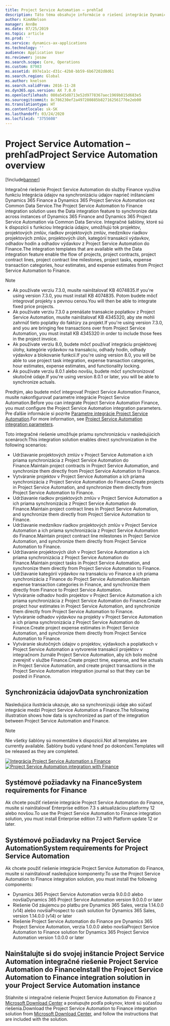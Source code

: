 ```yaml
---
title: Project Service Automation – prehľad
description: Táto téma obsahuje informácie o riešení integrácie Dynamics 365 Project Service Automation do Dynamics 365 Finance.
author: KimANelson
manager: AnnBe
ms.date: 07/25/2019
ms.topic: article
ms.prod: ''
ms.service: dynamics-ax-applications
ms.technology: ''
audience: Application User
ms.reviewer: josaw
ms.search.scope: Core, Operations
ms.custom: 87983
ms.assetid: 897e1a1c-d31c-42b8-bb59-6b67202d8d61
ms.search.region: Global
ms.author: knelson
ms.search.validFrom: 2016-11-28
ms.dyn365.ops.version: AX 7.0.0
ms.openlocfilehash: 080a545d8713e52d9778367aec1969b815d683e5
ms.sourcegitcommit: 8c786230ef2a497280885b827162561776e2eb00
ms.translationtype: HT
ms.contentlocale: sk-SK
ms.lasthandoff: 03/24/2020
ms.locfileid: "3755608"
---
```

# <a name="project-service-automation-overview"></a><span data-ttu-id="26e10-103">Project Service Automation – prehľad</span><span class="sxs-lookup"><span data-stu-id="26e10-103">Project Service Automation overview</span></span>

[!include[banner](../includes/banner.md)]

<span data-ttu-id="26e10-104">Integračné riešenie Project Service Automation do služby Finance využíva funkciu Integrácia údajov na synchronizáciu údajov naprieč inštanciami Dynamics 365 Finance a Dynamics 365 Project Service Automation cez Common Data Service.</span><span class="sxs-lookup"><span data-stu-id="26e10-104">The Project Service Automation to Finance integration solution uses the Data integration feature to synchronize data across instances of Dynamics 365 Finance and Dynamics 365 Project Service Automation via Common Data Service.</span></span> <span data-ttu-id="26e10-105">Integračné šablóny, ktoré sú k dispozícii s funkciou Integrácia údajov, umožňujú tok projektov, projektových zmlúv, riadkov projektových zmlúv, medzníkov riadkov projektových zmlúv, projektových úloh, kategórií transakcií výdavkov, odhadov hodín a odhadov výdavkov z Project Service Automation do Finance.</span><span class="sxs-lookup"><span data-stu-id="26e10-105">The integration templates that are available with the Data integration feature enable the flow of projects, project contracts, project contract lines, project contract line milestones, project tasks, expense transaction categories, hour estimates, and expense estimates from Project Service Automation to Finance.</span></span>

> [!NOTE]
> - <span data-ttu-id="26e10-106">Ak používate verziu 7.3.0, musíte nainštalovať KB 4074835.</span><span class="sxs-lookup"><span data-stu-id="26e10-106">If you're using version 7.3.0, you must install KB 4074835.</span></span> <span data-ttu-id="26e10-107">Potom budete môcť integrovať projekty s pevnou cenou.</span><span class="sxs-lookup"><span data-stu-id="26e10-107">You will then be able to integrate fixed price projects.</span></span>
> - <span data-ttu-id="26e10-108">Ak používate verziu 7.3.0 a prenášate transakcie poplatkov z Project Service Automation, musíte nainštalovať KB 4345320, aby ste mohli zahrnúť tieto poplatky do faktúry za projekt.</span><span class="sxs-lookup"><span data-stu-id="26e10-108">If you're using version 7.3.0, and you are bringing fee transactions over from Project Service Automation, you must install KB 4345320 in order to include those fees in the project invoice.</span></span>
> - <span data-ttu-id="26e10-109">Ak používate verziu 8.0, budete môcť používať integráciu projektovej úlohy, kategórie výdavkov na transakciu, odhady hodín, odhady výdavkov a blokovanie funkcií.</span><span class="sxs-lookup"><span data-stu-id="26e10-109">If you're using version 8.0, you will be able to use project task integration, expense transaction categories, hour estimates, expense estimates, and functionality locking.</span></span>
> - <span data-ttu-id="26e10-110">Ak používate verziu 8.0.1 alebo novšiu, budete môcť synchronizovať skutočné údaje.</span><span class="sxs-lookup"><span data-stu-id="26e10-110">If you're using version 8.0.1 or later, you will be able to synchronize actuals.</span></span>

<span data-ttu-id="26e10-111">Predtým, ako budete môcť integrovať Project Service Automation Finance, musíte nakonfigurovať parametre integrácie Project Service Automation.</span><span class="sxs-lookup"><span data-stu-id="26e10-111">Before you can integrate Project Service Automation Finance, you must configure the Project Service Automation integration parameters.</span></span> <span data-ttu-id="26e10-112">Pre ďalšie informácie si pozrite [Parametre integrácie Project Service Automation](PSA-parameters.md).</span><span class="sxs-lookup"><span data-stu-id="26e10-112">For more information, see [Project Service Automation integration parameters](PSA-parameters.md).</span></span>

<span data-ttu-id="26e10-113">Toto integračné riešenie umožňuje priamu synchronizáciu v nasledujúcich scenároch:</span><span class="sxs-lookup"><span data-stu-id="26e10-113">This integration solution enables direct synchronization in the following scenarios:</span></span>

- <span data-ttu-id="26e10-114">Udržiavanie projektových zmlúv v Project Service Automation a ich priama synchronizácia z Project Service Automation do Finance.</span><span class="sxs-lookup"><span data-stu-id="26e10-114">Maintain project contracts in Project Service Automation, and synchronize them directly from Project Service Automation to Finance.</span></span>
- <span data-ttu-id="26e10-115">Vytváranie projektov v Project Service Automation a ich priama synchronizácia z Project Service Automation do Finance.</span><span class="sxs-lookup"><span data-stu-id="26e10-115">Create projects in Project Service Automation, and synchronize them directly from Project Service Automation to Finance.</span></span>
- <span data-ttu-id="26e10-116">Udržiavanie riadkov projektových zmlúv v Project Service Automation a ich priama synchronizácia z Project Service Automation do Finance.</span><span class="sxs-lookup"><span data-stu-id="26e10-116">Maintain project contract lines in Project Service Automation, and synchronize them directly from Project Service Automation to Finance.</span></span>
- <span data-ttu-id="26e10-117">Udržiavanie medzníkov riadkov projektových zmlúv v Project Service Automation a ich priama synchronizácia z Project Service Automation do Finance.</span><span class="sxs-lookup"><span data-stu-id="26e10-117">Maintain project contract line milestones in Project Service Automation, and synchronize them directly from Project Service Automation to Finance.</span></span>
- <span data-ttu-id="26e10-118">Udržiavanie projektových úloh v Project Service Automation a ich priama synchronizácia z Project Service Automation do Finance.</span><span class="sxs-lookup"><span data-stu-id="26e10-118">Maintain project tasks in Project Service Automation, and synchronize them directly from Project Service Automation to Finance.</span></span>
- <span data-ttu-id="26e10-119">Udržiavanie kategórií výdavkov na transakciu vo Finance a ich priama synchronizácia z Finance do Project Service Automation.</span><span class="sxs-lookup"><span data-stu-id="26e10-119">Maintain expense transaction categories in Finance, and synchronize them directly from Finance to Project Service Automation.</span></span>
- <span data-ttu-id="26e10-120">Vytváranie odhadov hodín projektov v Project Service Automation a ich priama synchronizácia z Project Service Automation do Finance.</span><span class="sxs-lookup"><span data-stu-id="26e10-120">Create project hour estimates in Project Service Automation, and synchronize them directly from Project Service Automation to Finance.</span></span>
- <span data-ttu-id="26e10-121">Vytváranie odhadov výdavkov na projekty v Project Service Automation a ich priama synchronizácia z Project Service Automation do Finance.</span><span class="sxs-lookup"><span data-stu-id="26e10-121">Create project expense estimates in Project Service Automation, and synchronize them directly from Project Service Automation to Finance.</span></span>
- <span data-ttu-id="26e10-122">Vytváranie skutočných údajov o projektov, výdavkoch a poplatkoch v Project Service Automation a vytvorenie transakcií projektov v integračnom žurnále Project Service Automation, aby ich bolo možné zverejniť v službe Finance.</span><span class="sxs-lookup"><span data-stu-id="26e10-122">Create project time, expense, and fee actuals in Project Service Automation, and create project transactions in the Project Service Automation integration journal so that they can be posted in Finance.</span></span>

## <a name="data-synchronization"></a><span data-ttu-id="26e10-123">Synchronizácia údajov</span><span class="sxs-lookup"><span data-stu-id="26e10-123">Data synchronization</span></span>

<span data-ttu-id="26e10-124">Nasledujúca ilustrácia ukazuje, ako sa synchronizujú údaje ako súčasť integrácie medzi Project Service Automation a Finance.</span><span class="sxs-lookup"><span data-stu-id="26e10-124">The following illustration shows how data is synchronized as part of the integration between Project Service Automation and Finance.</span></span>

> [!NOTE]
> <span data-ttu-id="26e10-125">Nie všetky šablóny sú momentálne k dispozícii.</span><span class="sxs-lookup"><span data-stu-id="26e10-125">Not all templates are currently available.</span></span> <span data-ttu-id="26e10-126">Šablóny budú vydané hneď po dokončení.</span><span class="sxs-lookup"><span data-stu-id="26e10-126">Templates will be released as they are completed.</span></span>

<span data-ttu-id="26e10-127">[![Integrácia Project Service Automation s Finance](./media/PSA-integration.png)](./media/PSA-integration.png)</span><span class="sxs-lookup"><span data-stu-id="26e10-127">[![Project Service Automation integration with Finance](./media/PSA-integration.png)](./media/PSA-integration.png)</span></span>

## <a name="system-requirements-for-finance"></a><span data-ttu-id="26e10-128">Systémové požiadavky na Finance</span><span class="sxs-lookup"><span data-stu-id="26e10-128">System requirements for Finance</span></span>

<span data-ttu-id="26e10-129">Ak chcete použiť riešenie integrácie Project Service Automation do Finance, musíte si nainštalovať Enterprise edition 7.3 s aktualizáciou platformy 12 alebo novšou.</span><span class="sxs-lookup"><span data-stu-id="26e10-129">To use the Project Service Automation to Finance integration solution, you must install Enterprise edition 7.3 with Platform update 12 or later.</span></span>

## <a name="system-requirements-for-project-service-automation"></a><span data-ttu-id="26e10-130">Systémové požiadavky na Project Service Automation</span><span class="sxs-lookup"><span data-stu-id="26e10-130">System requirements for Project Service Automation</span></span>

<span data-ttu-id="26e10-131">Ak chcete použiť riešenie integrácie Project Service Automation do Finance, musíte si nainštalovať nasledujúce komponenty:</span><span class="sxs-lookup"><span data-stu-id="26e10-131">To use the Project Service Automation to Finance integration solution, you must install the following components:</span></span>

- <span data-ttu-id="26e10-132">Dynamics 365 Project Service Automation verzia 9.0.0.0 alebo novšia</span><span class="sxs-lookup"><span data-stu-id="26e10-132">Dynamics 365 Project Service Automation version 9.0.0.0 or later</span></span>
- <span data-ttu-id="26e10-133">Riešenie Od záujemcu po platbu pre Dynamics 365 Sales, verzia 1.14.0.0 (v14) alebo novšia</span><span class="sxs-lookup"><span data-stu-id="26e10-133">Prospect to cash solution for Dynamics 365 Sales, version 1.14.0.0 (v14) or later</span></span>
- <span data-ttu-id="26e10-134">Riešenie Project Service Automation do Finance pre Dynamics 365 Project Service Automation, verzia 1.0.0.0 alebo novšia</span><span class="sxs-lookup"><span data-stu-id="26e10-134">Project Service Automation to Finance solution for Dynamics 365 Project Service Automation version 1.0.0.0 or later</span></span>

## <a name="install-the-project-service-automation-to-finance-integration-solution-in-your-project-service-automation-instance"></a><span data-ttu-id="26e10-135">Nainštalujte si do svojej inštancie Project Service Automation integračné riešenie Project Service Automation do Finance</span><span class="sxs-lookup"><span data-stu-id="26e10-135">Install the Project Service Automation to Finance integration solution in your Project Service Automation instance</span></span>

<span data-ttu-id="26e10-136">Stiahnite si integračné riešenie Project Service Automation do Finance z [Microsoft Download Center](https://www.microsoft.com/download/details.aspx?id=57016) a postupujte podľa pokynov, ktoré sú súčasťou riešenia.</span><span class="sxs-lookup"><span data-stu-id="26e10-136">Download the Project Service Automation to Finance integration solution from [Microsoft Download Center](https://www.microsoft.com/download/details.aspx?id=57016), and follow the instructions that are included with the solution.</span></span>
